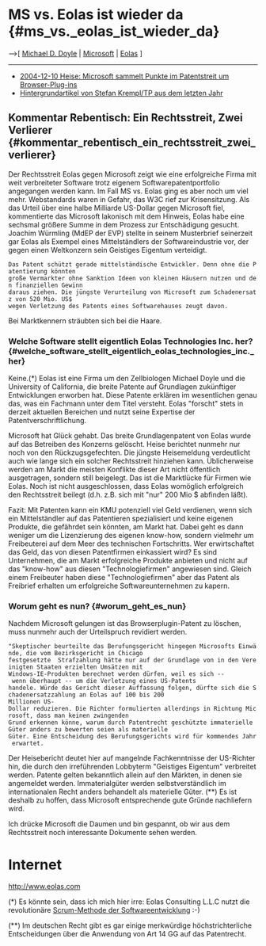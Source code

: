 # MS vs. Eolas ist wieder da {#ms_vs._eolas_ist_wieder_da}

\--\>\[ [ Michael D. Doyle](MichaelDoyleEn "wikilink") \| [
Microsoft](SwpatmicrosoftDe "wikilink") \| [ Eolas](EolasEn "wikilink")
\]

------------------------------------------------------------------------

-   [2004-12-10 Heise: Microsoft sammelt Punkte im Patentstreit um
    Browser-Plug-ins](http://www.heise.de/newsticker/meldung/54127 "wikilink")
-   [Hintergrundartikel von Stefan Krempl/TP aus dem letzten
    Jahr](http://www.heise.de/tp/r4/artikel/15/15848/1.html "wikilink")

## Kommentar Rebentisch: Ein Rechtsstreit, Zwei Verlierer {#kommentar_rebentisch_ein_rechtsstreit_zwei_verlierer}

Der Rechtsstreit Eolas gegen Microsoft zeigt wie eine erfolgreiche Firma
mit weit verbreiteter Software trotz eigenem Softwarepatentportfolio
angegangen werden kann. Im Fall MS vs. Eolas ging es aber noch um viel
mehr. Webstandards waren in Gefahr, das W3C rief zur Krisensitzung. Als
das Urteil über eine halbe Milliarde US-Dollar gegen Microsoft fiel,
kommentierte das Microsoft lakonisch mit dem Hinweis, Eolas habe eine
sechsmal größere Summe in dem Prozess zur Entschädigung gesucht. Joachim
Würmling (MdEP der EVP) stellte in seinem Musterbrief seinerzeit gar
Eolas als Exempel eines Mittelständlers der Softwareindustrie vor, der
gegen einen Weltkonzern sein Geistiges Eigentum verteidigt.

`Das Patent schützt gerade mittelständische Entwickler. Denn ohne die Patentierung könnten `\
`große Vermarkter ohne Sanktion Ideen von kleinen Häusern nutzen und den finanziellen Gewinn`\
`daraus ziehen. Die jüngste Verurteilung von Microsoft zum Schadenersatz von 520 Mio. US$ `\
`wegen Verletzung des Patents eines Softwarehauses zeugt davon.`

Bei Marktkennern sträubten sich bei die Haare.

### Welche Software stellt eigentlich Eolas Technologies Inc. her? {#welche_software_stellt_eigentlich_eolas_technologies_inc._her}

Keine.(\*) Eolas ist eine Firma um den Zellbiologen Michael Doyle und
die University of California, die breite Patente auf Grundlagen
zukünftiger Entwicklungen erworben hat. Diese Patente erklären im
wesentlichen genau das, was ein Fachmann unter dem Titel versteht. Eolas
\"forscht\" stets in derzeit aktuellen Bereichen und nutzt seine
Expertise der Patentverschriftlichung.

Microsoft hat Glück gehabt. Das breite Grundlagenpatent von Eolas wurde
auf das Betreiben des Konzerns gelöscht. Heise berichtet nunmehr nur
noch von den Rückzugsgefechten. Die jüngste Heisemeldung verdeutlicht
auch wie lange sich ein solcher Rechtsstreit hinziehen kann.
Üblicherweise werden am Markt die meisten Konflikte dieser Art nicht
öffentlich ausgetragen, sondern still beigelegt. Das ist die Marktlücke
für Firmen wie Eolas. Noch ist nicht ausgeschlossen, dass Eolas
womöglich erfolgreich den Rechtsstreit beilegt (d.h. z.B. sich mit
\"nur\" 200 Mio \$ abfinden läßt).

Fazit: Mit Patenten kann ein KMU potenziell viel Geld verdienen, wenn
sich ein Mittelständler auf das Patentieren spezialisiert und keine
eigenen Produkte, die gefährdet sein könnten, am Markt hat. Dabei geht
es dann weniger um die Lizenzierung des eigenen know-how, sondern
vielmehr um Freibeuterei auf dem Meer des technischen Fortschritts. Wer
erwirtschaftet das Geld, das von diesen Patentfirmen einkassiert wird?
Es sind Unternehmen, die am Markt erfolgreiche Produkte anbieten und
nicht auf das \"know-how\" aus diesen \"Technologiefirmen\" angewiesen
sind. Gleich einem Freibeuter haben diese \"Technologiefirmen\" aber das
Patent als Freibrief erhalten um erfolgreiche Softwareunternehmen zu
kapern.

### Worum geht es nun? {#worum_geht_es_nun}

Nachdem Microsoft gelungen ist das Browserplugin-Patent zu löschen, muss
nunmehr auch der Urteilspruch revidiert werden.

`"Skeptischer beurteilte das Berufungsgericht hingegen Microsofts Einwände, die vom Bezirksgericht in Chicago `\
`festgesetzte  Strafzahlung hätte nur auf der Grundlage von in den Vereinigten Staaten erzielten Umsätzen mit `\
`Windows-IE-Produkten berechnet werden dürfen, weil es sich -- wenn überhaupt -- um die Verletzung eines US-Patents`\
`handele. Würde das Gericht dieser Auffassung folgen, dürfte sich die Schadenersatzzahlung an Eolas auf 100 bis 200 `\
`Millionen US-Dollar reduzieren. Die Richter formulierten allerdings in Richtung Microsoft, dass man keinen zwingenden `\
`Grund erkennen könne, warum durch Patentrecht geschützte immaterielle Güter anders zu bewerten seien als materielle `\
`Güter. Eine Entscheidung des Berufungsgerichts wird für kommendes Jahr erwartet.`

Der Heisebericht deutet hier auf mangelnde Fachkenntnisse der US-Richter
hin, die durch den irreführenden Lobbyterm \"Geistiges Eigentum\"
verbreitet werden. Patente gelten bekanntlich allein auf den Märkten, in
denen sie angemeldet werden. Immaterialgüter werden selbstverständlich
im internationalen Recht anders behandelt als materielle Güter. (\*\*)
Es ist deshalb zu hoffen, dass Microsoft entsprechende gute Gründe
nachliefern wird.

Ich drücke Microsoft die Daumen und bin gespannt, ob wir aus dem
Rechtsstreit noch interessante Dokumente sehen werden.

# Internet

<http://www.eolas.com>

(\*) Es könnte sein, dass ich mich hier irre: Eolas Consulting L.L.C
nutzt die revolutionäre [Scrum-Methode der
Softwareentwicklung](http://www.iomas.com/ec/htdocs/servicesSD.htm "wikilink")
:-)

(\*\*) Im deutschen Recht gibt es gar einige merkwürdige
höchstrichterliche Entscheidungen über die Anwendung von Art 14 GG auf
das Patentrecht.
